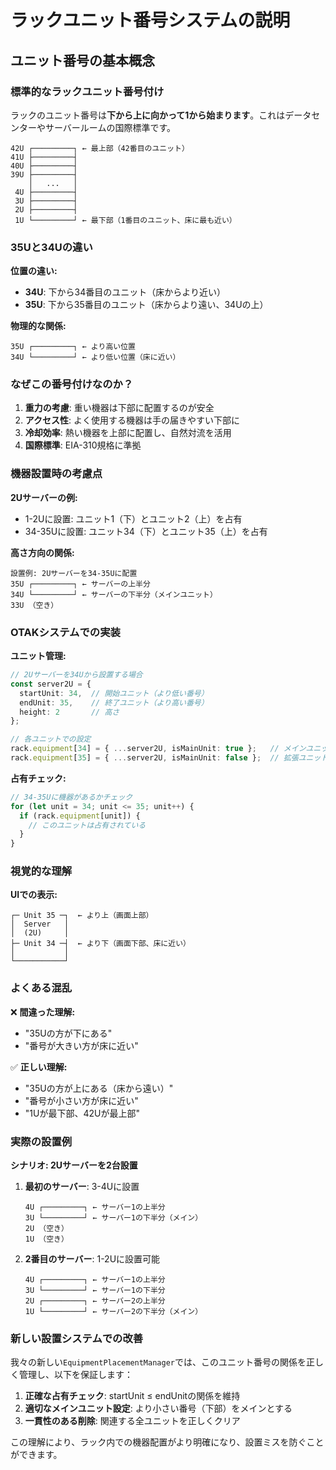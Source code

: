 # ラックユニット番号システムの説明

## ユニット番号の基本概念

### 標準的なラックユニット番号付け
ラックのユニット番号は**下から上に向かって1から始まります**。これはデータセンターやサーバールームの国際標準です。

```
42U ┌─────────┐ ← 最上部（42番目のユニット）
41U ├─────────┤
40U ├─────────┤
39U ├─────────┤
    │   ...   │
 4U ├─────────┤
 3U ├─────────┤
 2U ├─────────┤
 1U └─────────┘ ← 最下部（1番目のユニット、床に最も近い）
```

### 35Uと34Uの違い

**位置の違い:**
- **34U**: 下から34番目のユニット（床からより近い）
- **35U**: 下から35番目のユニット（床からより遠い、34Uの上）

**物理的な関係:**
```
35U ┌─────────┐ ← より高い位置
34U └─────────┘ ← より低い位置（床に近い）
```

### なぜこの番号付けなのか？

1. **重力の考慮**: 重い機器は下部に配置するのが安全
2. **アクセス性**: よく使用する機器は手の届きやすい下部に
3. **冷却効率**: 熱い機器を上部に配置し、自然対流を活用
4. **国際標準**: EIA-310規格に準拠

### 機器設置時の考慮点

**2Uサーバーの例:**
- 1-2Uに設置: ユニット1（下）とユニット2（上）を占有
- 34-35Uに設置: ユニット34（下）とユニット35（上）を占有

**高さ方向の関係:**
```
設置例: 2Uサーバーを34-35Uに配置
35U ┌─────────┐ ← サーバーの上半分
34U └─────────┘ ← サーバーの下半分（メインユニット）
33U （空き）
```

### OTAKシステムでの実装

**ユニット管理:**
```typescript
// 2Uサーバーを34Uから設置する場合
const server2U = {
  startUnit: 34,  // 開始ユニット（より低い番号）
  endUnit: 35,    // 終了ユニット（より高い番号）
  height: 2       // 高さ
};

// 各ユニットでの設定
rack.equipment[34] = { ...server2U, isMainUnit: true };   // メインユニット
rack.equipment[35] = { ...server2U, isMainUnit: false };  // 拡張ユニット
```

**占有チェック:**
```typescript
// 34-35Uに機器があるかチェック
for (let unit = 34; unit <= 35; unit++) {
  if (rack.equipment[unit]) {
    // このユニットは占有されている
  }
}
```

### 視覚的な理解

**UIでの表示:**
```
┌─ Unit 35 ─┐  ← より上（画面上部）
│  Server   │
│  (2U)     │
├─ Unit 34 ─┤  ← より下（画面下部、床に近い）
│           │
└───────────┘
```

### よくある混乱

❌ **間違った理解:**
- "35Uの方が下にある"
- "番号が大きい方が床に近い"

✅ **正しい理解:**
- "35Uの方が上にある（床から遠い）"
- "番号が小さい方が床に近い"
- "1Uが最下部、42Uが最上部"

### 実際の設置例

**シナリオ: 2Uサーバーを2台設置**

1. **最初のサーバー**: 3-4Uに設置
   ```
   4U ┌─────────┐ ← サーバー1の上半分
   3U └─────────┘ ← サーバー1の下半分（メイン）
   2U （空き）
   1U （空き）
   ```

2. **2番目のサーバー**: 1-2Uに設置可能
   ```
   4U ┌─────────┐ ← サーバー1の上半分
   3U └─────────┘ ← サーバー1の下半分
   2U ┌─────────┐ ← サーバー2の上半分
   1U └─────────┘ ← サーバー2の下半分（メイン）
   ```

### 新しい設置システムでの改善

我々の新しい`EquipmentPlacementManager`では、このユニット番号の関係を正しく管理し、以下を保証します：

1. **正確な占有チェック**: startUnit ≤ endUnitの関係を維持
2. **適切なメインユニット設定**: より小さい番号（下部）をメインとする
3. **一貫性のある削除**: 関連する全ユニットを正しくクリア

この理解により、ラック内での機器配置がより明確になり、設置ミスを防ぐことができます。